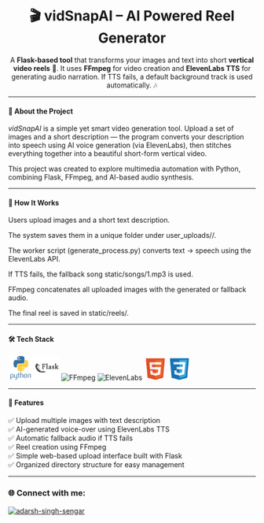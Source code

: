 <p align="center"></p> <h1 align="center">🎬 vidSnapAI – AI Powered Reel Generator</h1> <p align="center"> A <b>Flask-based tool</b> that transforms your images and text into short <b>vertical video reels</b> 🎥. It uses <b>FFmpeg</b> for video creation and <b>ElevenLabs TTS</b> for generating audio narration. If TTS fails, a default background track is used automatically. 🎶 </p>
<hr>
<h4>📖 About the Project</h4>

<i>vidSnapAI</i> is a simple yet smart video generation tool.
Upload a set of images and a short description — the program converts your description into speech using AI voice generation (via ElevenLabs),
then stitches everything together into a beautiful short-form vertical video.

This project was created to explore multimedia automation with Python, combining Flask, FFmpeg, and AI-based audio synthesis.
<hr>
<h4>🧠 How It Works</h4>

Users upload images and a short text description.

The system saves them in a unique folder under user_uploads/<uuid>/.

The worker script (generate_process.py) converts text → speech using the ElevenLabs API.

If TTS fails, the fallback song static/songs/1.mp3 is used.

FFmpeg concatenates all uploaded images with the generated or fallback audio.

The final reel is saved in static/reels/.
<hr>
<h4>🛠 Tech Stack</h4>
<p> <img src="https://raw.githubusercontent.com/devicons/devicon/master/icons/python/python-original-wordmark.svg" alt="Python" width="50" height="50"/>  <img src="https://raw.githubusercontent.com/devicons/devicon/master/icons/flask/flask-original-wordmark.svg" alt="Flask" width="50" height="50"/> <img src="https://www.vectorlogo.zone/logos/ffmpeg/ffmpeg-icon.svg" alt="FFmpeg" width="50" height="50"/> <img src="https://upload.wikimedia.org/wikipedia/commons/8/88/Elevenlabs_logo.svg" alt="ElevenLabs" width="100" height="40"/> <img src="https://raw.githubusercontent.com/devicons/devicon/master/icons/html5/html5-original.svg" alt="HTML" width="45" height="45"/> <img src="https://raw.githubusercontent.com/devicons/devicon/master/icons/css3/css3-original.svg" alt="CSS" width="45" height="45"/> </p>
<hr>
<h4>🚀 Features</h4>

✅ Upload multiple images with text description<br>
✅ AI-generated voice-over using ElevenLabs TTS<br>
✅ Automatic fallback audio if TTS fails<br>
✅ Reel creation using FFmpeg<br>
✅ Simple web-based upload interface built with Flask<br>
✅ Organized directory structure for easy management<br>
<hr>
<h3 align="left">🌐 Connect with me:</h3> <p align="left"> <a href="https://linkedin.com/in/adarsh-singh-sengar" target="blank"> <img align="center" src="https://raw.githubusercontent.com/rahuldkjain/github-profile-readme-generator/master/src/images/icons/Social/linked-in-alt.svg" alt="adarsh-singh-sengar" height="30" width="40" /> </a> </p>
